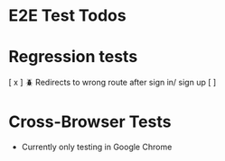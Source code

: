# E2E Test Todos

# Regression tests

[ x ] 🪲 Redirects to wrong route after sign in/ sign up
[ ]

# Cross-Browser Tests

-   Currently only testing in Google Chrome
